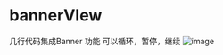 # bannerVIew

几行代码集成Banner 功能
可以循环，暂停，继续
![image](https://github.com/sundaoran/bannerVIew/images/53AEEA21-5F70-4FEA-9869-4F2C55E0408B.png)
